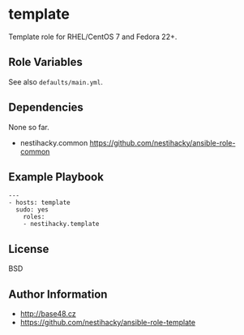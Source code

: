 template
========

Template role for RHEL/CentOS 7 and Fedora 22+.

Role Variables
--------------

See also `defaults/main.yml`.

Dependencies
------------

None so far.

* nestihacky.common https://github.com/nestihacky/ansible-role-common

Example Playbook
----------------

    ---
    - hosts: template
      sudo: yes
        roles:
        - nestihacky.template

License
-------

BSD

Author Information
------------------

* http://base48.cz
* https://github.com/nestihacky/ansible-role-template
